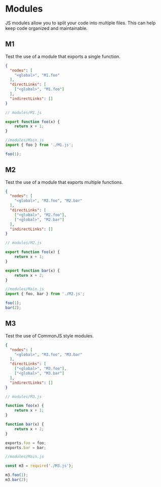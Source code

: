 # Modules
JS modules allow you to split your code into multiple files. This can help keep code organized and maintainable. 

## M1
[//]: # (MAIN: global)
Test the use of a module that exports a single function.

```json
{
  "nodes": [
    "<global>", "M1.foo"
  ],
  "directLinks": [
    ["<global>", "M1.foo"]
  ],
  "indirectLinks": []
}
```
```js
// modules/M1.js

export function foo(x) {
    return x + 1;
}
```
```js
//modules/Main.js
import { foo } from './M1.js';

foo(1);
```
[//]: # (END)

## M2
[//]: # (MAIN: global)
Test the use of a module that exports multiple functions.

```json
{
  "nodes": [
    "<global>", "M2.foo", "M2.bar"
  ],
  "directLinks": [
    ["<global>", "M2.foo"],
    ["<global>", "M2.bar"]
  ],
  "indirectLinks": []
}
```
```js
// modules/M2.js

export function foo(x) {
    return x + 1;
}

export function bar(x) {
    return x + 2;
}
```
```js
//modules/Main.js
import { foo, bar } from './M2.js';

foo(1);
bar(2);
```
[//]: # (END)

## M3
[//]: # (MAIN: global)
Test the use of CommonJS style modules.

```json
{
  "nodes": [
    "<global>", "M3.foo", "M3.bar"
  ],
  "directLinks": [
    ["<global>", "M3.foo"],
    ["<global>", "M3.bar"]
  ],
  "indirectLinks": []
}
```
```js
// modules/M3.js

function foo(x) {
    return x + 1;
}

function bar(x) {
    return x + 2;
}

exports.foo = foo;
exports.bar = bar;

```
```js
//modules/Main.js

const m3 = require('./M3.js');

m3.foo(1);
m3.bar(2);
```
[//]: # (END)